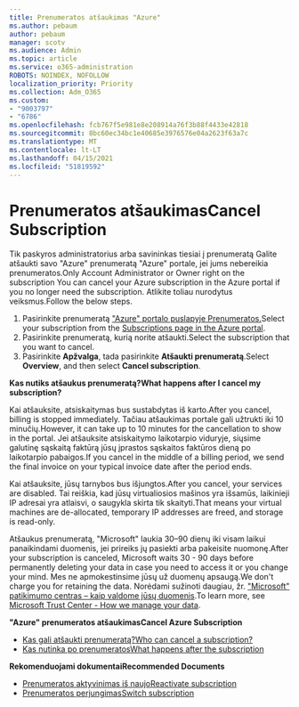 ```yaml
---
title: Prenumeratos atšaukimas "Azure"
ms.author: pebaum
author: pebaum
manager: scotv
ms.audience: Admin
ms.topic: article
ms.service: o365-administration
ROBOTS: NOINDEX, NOFOLLOW
localization_priority: Priority
ms.collection: Adm_O365
ms.custom:
- "9003797"
- "6786"
ms.openlocfilehash: fcb767f5e981e8e208914a76f3b88f4433e42818
ms.sourcegitcommit: 8bc60ec34bc1e40685e3976576e04a2623f63a7c
ms.translationtype: MT
ms.contentlocale: lt-LT
ms.lasthandoff: 04/15/2021
ms.locfileid: "51819592"
---
```

# <a name="cancel-subscription"></a><span data-ttu-id="b5ab9-102">Prenumeratos atšaukimas</span><span class="sxs-lookup"><span data-stu-id="b5ab9-102">Cancel Subscription</span></span>

<span data-ttu-id="b5ab9-103">Tik paskyros administratorius arba savininkas tiesiai į prenumeratą Galite atšaukti savo "Azure" prenumeratą "Azure" portale, jei jums nebereikia prenumeratos.</span><span class="sxs-lookup"><span data-stu-id="b5ab9-103">Only Account Administrator or Owner right on the subscription You can cancel your Azure subscription in the Azure portal if you no longer need the subscription.</span></span> <span data-ttu-id="b5ab9-104">Atlikite toliau nurodytus veiksmus.</span><span class="sxs-lookup"><span data-stu-id="b5ab9-104">Follow the below steps.</span></span>

1. <span data-ttu-id="b5ab9-105">Pasirinkite prenumeratą ["Azure" portalo puslapyje Prenumeratos.](https://portal.azure.com/#blade/Microsoft_Azure_Billing/SubscriptionsBlade)</span><span class="sxs-lookup"><span data-stu-id="b5ab9-105">Select your subscription from the [Subscriptions page in the Azure portal](https://portal.azure.com/#blade/Microsoft_Azure_Billing/SubscriptionsBlade).</span></span>
2. <span data-ttu-id="b5ab9-106">Pasirinkite prenumeratą, kurią norite atšaukti.</span><span class="sxs-lookup"><span data-stu-id="b5ab9-106">Select the subscription that you want to cancel.</span></span>
3. <span data-ttu-id="b5ab9-107">Pasirinkite **Apžvalga**, tada pasirinkite **Atšaukti prenumeratą**.</span><span class="sxs-lookup"><span data-stu-id="b5ab9-107">Select **Overview**, and then select **Cancel subscription**.</span></span>

<span data-ttu-id="b5ab9-108">**Kas nutiks atšaukus prenumeratą?**</span><span class="sxs-lookup"><span data-stu-id="b5ab9-108">**What happens after I cancel my subscription?**</span></span>

<span data-ttu-id="b5ab9-109">Kai atšauksite, atsiskaitymas bus sustabdytas iš karto.</span><span class="sxs-lookup"><span data-stu-id="b5ab9-109">After you cancel, billing is stopped immediately.</span></span> <span data-ttu-id="b5ab9-110">Tačiau atšaukimas portale gali užtrukti iki 10 minučių.</span><span class="sxs-lookup"><span data-stu-id="b5ab9-110">However, it can take up to 10 minutes for the cancellation to show in the portal.</span></span> <span data-ttu-id="b5ab9-111">Jei atšauksite atsiskaitymo laikotarpio viduryje, siųsime galutinę sąskaitą faktūrą jūsų įprastos sąskaitos faktūros dieną po laikotarpio pabaigos.</span><span class="sxs-lookup"><span data-stu-id="b5ab9-111">If you cancel in the middle of a billing period, we send the final invoice on your typical invoice date after the period ends.</span></span>

<span data-ttu-id="b5ab9-112">Kai atšauksite, jūsų tarnybos bus išjungtos.</span><span class="sxs-lookup"><span data-stu-id="b5ab9-112">After you cancel, your services are disabled.</span></span> <span data-ttu-id="b5ab9-113">Tai reiškia, kad jūsų virtualiosios mašinos yra išsamūs, laikinieji IP adresai yra atlaisvi, o saugykla skirta tik skaityti.</span><span class="sxs-lookup"><span data-stu-id="b5ab9-113">That means your virtual machines are de-allocated, temporary IP addresses are freed, and storage is read-only.</span></span>

<span data-ttu-id="b5ab9-114">Atšaukus prenumeratą, "Microsoft" laukia 30–90 dienų iki visam laikui panaikindami duomenis, jei prireiks jų pasiekti arba pakeisite nuomonę.</span><span class="sxs-lookup"><span data-stu-id="b5ab9-114">After your subscription is canceled, Microsoft waits 30 - 90 days before permanently deleting your data in case you need to access it or you change your mind.</span></span> <span data-ttu-id="b5ab9-115">Mes ne apmokestinsime jūsų už duomenų apsaugą.</span><span class="sxs-lookup"><span data-stu-id="b5ab9-115">We don't charge you for retaining the data.</span></span> <span data-ttu-id="b5ab9-116">Norėdami sužinoti daugiau, žr. ["Microsoft" patikimumo centras – kaip valdome jūsų duomenis](https://go.microsoft.com/fwLink/p/?LinkID=822930&clcid=0x409).</span><span class="sxs-lookup"><span data-stu-id="b5ab9-116">To learn more, see [Microsoft Trust Center - How we manage your data](https://go.microsoft.com/fwLink/p/?LinkID=822930&clcid=0x409).</span></span>

<span data-ttu-id="b5ab9-117">**"Azure" prenumeratos atšaukimas**</span><span class="sxs-lookup"><span data-stu-id="b5ab9-117">**Cancel Azure Subscription**</span></span>

- [<span data-ttu-id="b5ab9-118">Kas gali atšaukti prenumeratą?</span><span class="sxs-lookup"><span data-stu-id="b5ab9-118">Who can cancel a subscription?</span></span>](https://docs.microsoft.com/azure/billing/billing-how-to-cancel-azure-subscription?WT.mc_id=Portal-Microsoft_Azure_Support#who-can-cancel-a-subscription)
- [<span data-ttu-id="b5ab9-119">Kas nutinka po prenumeratos</span><span class="sxs-lookup"><span data-stu-id="b5ab9-119">What happens after the subscription</span></span>](https://docs.microsoft.com/azure/billing/billing-how-to-cancel-azure-subscription?WT.mc_id=Portal-Microsoft_Azure_Support#what-happens-after-i-cancel-my-subscription)

<span data-ttu-id="b5ab9-120">**Rekomenduojami dokumentai**</span><span class="sxs-lookup"><span data-stu-id="b5ab9-120">**Recommended Documents**</span></span>

- [<span data-ttu-id="b5ab9-121">Prenumeratos aktyvinimas iš naujo</span><span class="sxs-lookup"><span data-stu-id="b5ab9-121">Reactivate subscription</span></span>](https://docs.microsoft.com/azure/billing/billing-how-to-cancel-azure-subscription?WT.mc_id=Portal-Microsoft_Azure_Support#reactivate-subscription)
- [<span data-ttu-id="b5ab9-122">Prenumeratos perjungimas</span><span class="sxs-lookup"><span data-stu-id="b5ab9-122">Switch subscription</span></span>](https://docs.microsoft.com/azure/billing/billing-how-to-switch-azure-offer?WT.mc_id=Portal-Microsoft_Azure_Support)